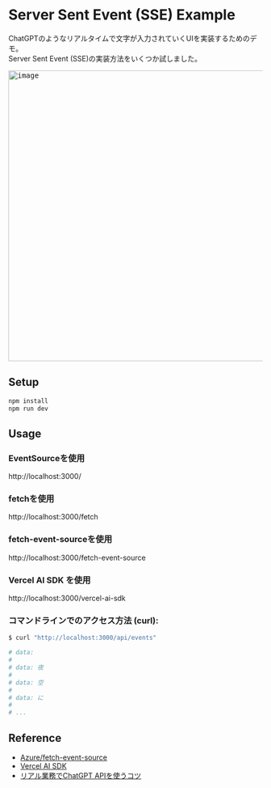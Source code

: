 # Server Sent Event (SSE) Example
ChatGPTのようなリアルタイムで文字が入力されていくUIを実装するためのデモ。  
Server Sent Event (SSE)の実装方法をいくつか試しました。

<kbd>
<img width="575" alt="image" src="https://github.com/Rasukarusan/server-sent-events-example/assets/17779386/8759618b-65fe-469e-bdaf-72e218348522">
</kbd>


## Setup
```sh
npm install
npm run dev
```

## Usage

### EventSourceを使用
http://localhost:3000/

### fetchを使用
http://localhost:3000/fetch

### fetch-event-sourceを使用
http://localhost:3000/fetch-event-source

### Vercel AI SDK を使用
http://localhost:3000/vercel-ai-sdk

### コマンドラインでのアクセス方法 (curl):

```sh
$ curl "http://localhost:3000/api/events"

# data:
# 
# data: 夜
# 
# data: 空
# 
# data: に
#
# ...
```

## Reference

- [Azure/fetch-event-source](https://github.com/Azure/fetch-event-source)
- [Vercel AI SDK](https://sdk.vercel.ai/docs)
- [リアル業務でChatGPT APIを使うコツ](https://zenn.dev/teramotodaiki/scraps/f016ed832d6f0d)

